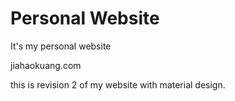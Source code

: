 # Personal Website

It's my personal website

jiahaokuang.com

this is revision 2 of my website with material design.
